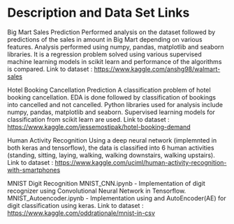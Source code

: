 # Description and Data Set Links

Big Mart Sales Prediction
Performed analysis on the dataset followed by predictions of the sales in amount in Big Mart depending on various features.
Analysis performed using numpy, pandas, matplotlib and seaborn libraries. It is a regression problem solved using various supervised machine learning models in scikit learn and performance of the algorithms is compared.
Link to dataset : https://www.kaggle.com/anshg98/walmart-sales

Hotel Booking Cancellation Prediction
A classification problem of hotel booking cancellation. EDA is done followed by classification of bookings into cancelled and not cancelled.
Python libraries used for analysis include numpy, pandas, matplotlib and seaborn. Supervised learning models for classification from scikit learn are used.
Link to dataset : https://www.kaggle.com/jessemostipak/hotel-booking-demand

Human Activity Recognition
Using a deep neural network (implemnted in both keras and tensorflow), the data is classified into 6 human activities (standing, sitting, laying, walking, walking downstairs, walking upstairs).
Link to dataset : https://www.kaggle.com/uciml/human-activity-recognition-with-smartphones

MNIST Digit Recognition
MNIST_CNN.ipynb - Implementation of digit recognizer using Convolutional Neural Network in Tensorflow. MNIST_Autoencoder.ipynb - Implementation using and AutoEncoder(AE) for digit classification using keras.
Link to dataset : https://www.kaggle.com/oddrationale/mnist-in-csv

